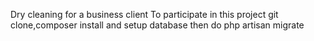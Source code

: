 Dry cleaning for a business client
To participate in this project
git clone,composer install and setup database then do php artisan migrate
